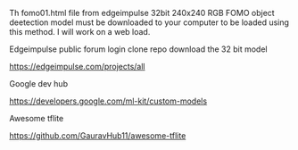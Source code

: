 Th fomo01.html file from edgeimpulse 32bit 240x240 RGB FOMO object deetection model must be downloaded to your computer to be loaded using this method. I will work on a web load.



Edgeimpulse public forum login clone repo download the 32 bit model


https://edgeimpulse.com/projects/all


Google dev hub

https://developers.google.com/ml-kit/custom-models


Awesome tflite

https://github.com/GauravHub11/awesome-tflite

